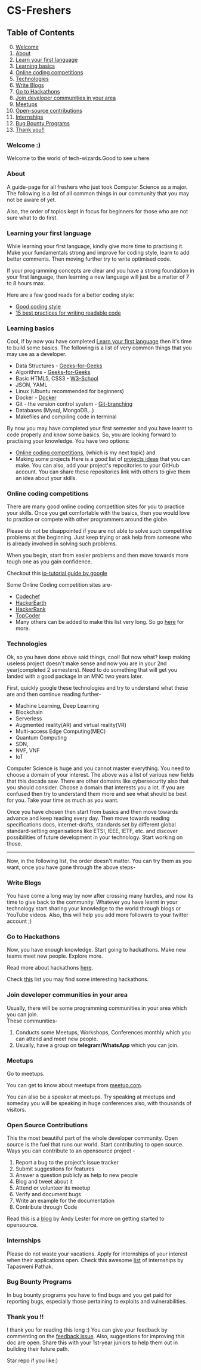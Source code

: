 # CS-Freshers


## Table of Contents
0. [Welcome](#welcome-)
1. [About](#about)
2. [Learn your first language](#learning-your-first-language)
3. [Learning basics](#learning-basics)
4. [Online coding competitions](#online-coding-competitions)
5. [Technologies](#technologies)
6. [Write Blogs](#write-blogs)
7. [Go to Hackathons](#go-to-hackathons)
8. [Join developer communities in your area](#join-developer-communities-in-your-area)
9. [Meetups](#meetups)
10. [Open-source contributions](#open-source-contributions)
11. [Internships](#internships)
12. [Bug Bounty Programs](#bug-bounty-programs)
13. [Thank you!!](#thank-you-)



### Welcome :)
Welcome to the world of tech-wizards.Good to see u here.


### About
A guide-page for all freshers who just took Computer Science as a major. The following is a list of all common things in our community that you may not be aware of yet.

Also, the order of topics kept in focus for beginners for those who are not sure what to do first.


### Learning your first language
While learning your first language, kindly give more time to practising it. Make your fundamentals strong and improve for coding style, learn to add better comments. Then moving further try to write optimised code.

If your programming concepts are clear and you have a strong foundation in your first language, then learning a new language will just be a matter of 7 to 8 hours max.

Here are a few good reads for a better coding style:
* [Good coding style](http://www.inf.unibz.it/~nutt/Teaching/DSA1819/DSAAssignments/good-coding-style.html)
* [15 best practices for writing readable code](https://code.tutsplus.com/tutorials/top-15-best-practices-for-writing-super-readable-code--net-8118)


### Learning basics
Cool, if by now you have completed [Learn your first language](#learning-your-first-language) then it's time to build some basics. The following is a list of very common things that you may use as a developer.

* Data Structures - [Geeks-for-Geeks](https://www.geeksforgeeks.org/data-structures/)
* Algorithms - [Geeks-for-Geeks](https://www.geeksforgeeks.org/fundamentals-of-algorithms/)
* Basic HTML5, CSS3 - [W3-School](https://www.w3schools.com/html/default.asp)
* JSON, YAML
* Linux (Ubuntu recommended for beginners)
* Docker - [Docker](https://docs.docker.com/get-started/)
* Git - the version control system - [Git-branching](https://learngitbranching.js.org/)
* Databases (Mysql, MongoDB,..)
* Makefiles and compiling code in terminal

By now you may have completed your first semester and you have learnt to code properly and know some basics. So, you are looking forward to practising your knowledge. You have two options:
* [Online coding competitions](#online-coding-competitions), (which is my next topic) and
* Making some projects
Here is a good list of [projects ideas](https://www.freecodecamp.org/news/want-to-build-something-fun-heres-a-list-of-sample-web-app-ideas-b991bce0ed9a/) that you can make. You can also, add your project's repositories to your GitHub account. You can share these repositories link with others to give them an idea about your skills.

### Online coding competitions
There are many good online coding competition sites for you to practice your skills. Once you get comfortable with the basics, then you would love to practice or compete with other programmers around the globe.

Please do not be disappointed if you are not able to solve such competitive problems at the beginning. Just keep trying or ask help from someone who is already involved in solving such problems.

When you begin, start from easier problems and then move towards more tough one as you gain confidence.

Checkout this [io-tutorial guide by google](https://code.google.com/codejam/resources/quickstart-guide#io-tutorial)

Some Online Coding competition sites are-
* [Codechef](https://www.codechef.com/)
* [HackerEarth](https://www.hackerearth.com/challenges/)
* [HackerRank](https://www.hackerrank.com/contests)
* [TopCoder](https://www.topcoder.com/)
* Many others can be added to make this list very long. So go [here](https://github.com/anu0012/awesome-computer-science-opportunities#competitive-programming) for more.


### Technologies
Ok, so you have done above said things, cool!
But now what? keep making useless project doesn't make sense and now you are in your 2nd year(completed 2 semesters).
Need to do something that will get you landed with a good package in an MNC two years later.

First, quickly google these technologies and try to understand what these are and then continue reading further-
* Machine Learning, Deep Learning
* Blockchain
* Serverless
* Augmented reality(AR) and virtual reality(VR)
* Multi-access Edge Computing(MEC)
* Quantum Computing
* SDN, 
* NVF, VNF
* IoT

Computer Science is huge and you cannot master everything. You need to choose a domain of your interest. The above was a list of various new fields that this decade saw. There are other domains like cybersecurity also that you should consider.
Choose a domain that interests you a lot. If you are confused then try to understand them more and see what should be best for you. Take your time as much as you want.

Once you have chosen then start from basics and then move towards advance and keep reading every day. Then move towards reading specifications docs, internet-drafts, standards set by different global standard-setting organisations like ETSI, IEEE, IETF, etc. and discover possibilities of future development in your technology. Start working on those.




----
Now, in the following list, the order doesn't matter. You can try them as you want, once you have gone through the above steps-

### Write Blogs
You have come a long way by now after crossing many hurdles, and now its time to give back to the community. Whatever you have learnt in your technology start sharing your knowledge to the world through blogs or YouTube videos. Also, this will help you add more followers to your twitter account ;) 


### Go to Hackathons
Now, you have enough knowledge. Start going to hackathons. Make new teams meet new people. Explore more.

Read more about hackathons [here](https://www.hackerearth.com/hackathon/).

Check [this](https://github.com/ayonroy2000/Hackathonistas_TelegramGroup/blob/master/Hackathons.md) list you may find some interesting hackathons.


### Join developer communities in your area
Usually, there will be some programming communities in your area which you can join.<br>
These communities-
 1. Conducts some Meetups, Workshops, Conferences monthly which you can attend and meet new people.
 2. Usually, have a group on **telegram/WhatsApp** which you can join.
 
### Meetups
Go to meetups.

You can get to know about meetups from [meetup.com](https://www.meetup.com/).

You can also be a speaker at meetups. Try speaking at meetups and someday you will be speaking in huge conferences also, with thousands of visitors.



### Open Source Contributions
This the most beautiful part of the whole developer community. Open source is the fuel that runs our world. Start contributing to open source. Ways you can contribute to an opensource project -
1. Report a bug to the project’s issue tracker
2. Submit suggestions for features
3. Answer a question publicly as help to new people
4. Blog and tweet about it
5. Attend or volunteer its meetup
6. Verify and document bugs
7. Write an example for the documentation
8. Contribute through Code

Read this is a [blog](https://blog.newrelic.com/engineering/open-source_gettingstarted/?utm_source=feedburner&utm_medium=feed&utm_campaign=Feed%3A+NewRelic+%28New+Relic+Blog%29) by Andy Lester for more on getting started to opensource.

### Internships
Please do not waste your vacations. Apply for internships of your interest when their applications open.
Check this awesome [list](https://github.com/tapaswenipathak/Open-Source-Internships) of internships by Tapasweni Pathak.


### Bug Bounty Programs
In bug bounty programs you have to find bugs and you get paid for reporting bugs, especially those pertaining to exploits and vulnerabilities.


### Thank you !!
I thank you for reading this long :)
You can give your feedback by commenting on the [feedback issue](https://github.com/parthyadav3105/csfreshers/issues/2).
Also, suggestions for improving this doc are open.
Share this with your 1st-year juniors to help them out in building their future path.

Star repo if you like:)

